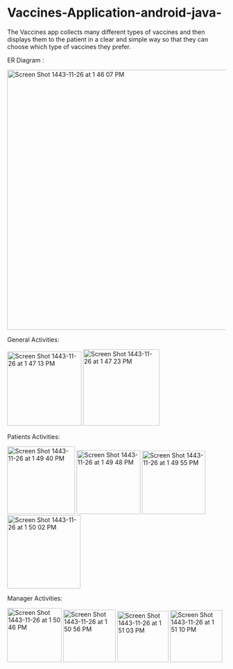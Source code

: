 # Vaccines-Application-android-java-


The Vaccines app collects many different types of vaccines and then displays them to the patient in a clear and simple way so that they can choose which type of vaccines they prefer.


ER Diagram :

<img width="600" alt="Screen Shot 1443-11-26 at 1 46 07 PM" src="https://user-images.githubusercontent.com/79336646/175770251-cf5cbef2-5766-4ecf-a3c1-74a1ac45c83d.png">


General Activities:

<img width="171" alt="Screen Shot 1443-11-26 at 1 47 13 PM" src="https://user-images.githubusercontent.com/79336646/175770290-0f72f291-0fe6-410c-bf3f-19cb48484204.png">
<img width="176" alt="Screen Shot 1443-11-26 at 1 47 23 PM" src="https://user-images.githubusercontent.com/79336646/175770294-4441cd45-1849-4200-92c5-d01d629e901f.png">


Patients Activities:

<img width="156" alt="Screen Shot 1443-11-26 at 1 49 40 PM" src="https://user-images.githubusercontent.com/79336646/175770360-1b5e3680-1b17-43fb-af1b-306f9abd51ee.png">
<img width="147" alt="Screen Shot 1443-11-26 at 1 49 48 PM" src="https://user-images.githubusercontent.com/79336646/175770363-8d9b5aec-9735-4104-b5cf-6242f7fc5350.png">
<img width="146" alt="Screen Shot 1443-11-26 at 1 49 55 PM" src="https://user-images.githubusercontent.com/79336646/175770366-ff905e18-1135-4520-a6ba-4a17a6ff10e9.png">
<img width="169" alt="Screen Shot 1443-11-26 at 1 50 02 PM" src="https://user-images.githubusercontent.com/79336646/175770367-3181f2fb-c147-4ab0-8da1-7549aa9638e7.png">

Manager Activities:

<img width="125" alt="Screen Shot 1443-11-26 at 1 50 46 PM" src="https://user-images.githubusercontent.com/79336646/175770401-86eb3fbb-86e2-4cb7-83c1-2ca969abbaae.png">
<img width="121" alt="Screen Shot 1443-11-26 at 1 50 56 PM" src="https://user-images.githubusercontent.com/79336646/175770406-9e006a00-d68c-4edd-b184-c7349c06275a.png">
<img width="118" alt="Screen Shot 1443-11-26 at 1 51 03 PM" src="https://user-images.githubusercontent.com/79336646/175770407-81d5f185-869d-499d-a4e8-cb7556b6c1b7.png">
<img width="120" alt="Screen Shot 1443-11-26 at 1 51 10 PM" src="https://user-images.githubusercontent.com/79336646/175770408-bd635e5b-6980-487d-9b5f-8566c0321ef8.png">


